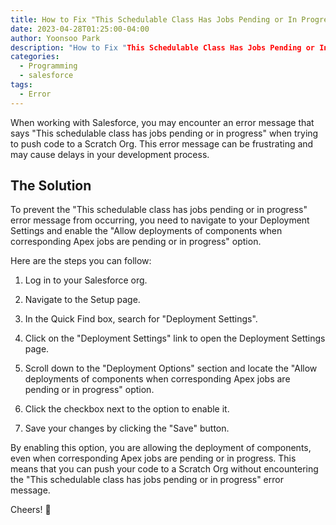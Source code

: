 ```yaml
---
title: How to Fix "This Schedulable Class Has Jobs Pending or In Progress" Error When Pushing Code to a Scratch Org
date: 2023-04-28T01:25:00-04:00
author: Yoonsoo Park
description: "How to Fix "This Schedulable Class Has Jobs Pending or In Progress" Error When Pushing Code to a Scratch Org"
categories:
  - Programming
  - salesforce
tags:
  - Error
---
```

When working with Salesforce, you may encounter an error message that says "This schedulable class has jobs pending or in progress" when trying to push code to a Scratch Org. This error message can be frustrating and may cause delays in your development process.

## The Solution
To prevent the "This schedulable class has jobs pending or in progress" error message from occurring, you need to navigate to your Deployment Settings and enable the "Allow deployments of components when corresponding Apex jobs are pending or in progress" option.

Here are the steps you can follow:

1. Log in to your Salesforce org.

2. Navigate to the Setup page.

3. In the Quick Find box, search for "Deployment Settings".

4. Click on the "Deployment Settings" link to open the Deployment Settings page.

5. Scroll down to the "Deployment Options" section and locate the "Allow deployments of components when corresponding Apex jobs are pending or in progress" option.

6. Click the checkbox next to the option to enable it.

7. Save your changes by clicking the "Save" button.

By enabling this option, you are allowing the deployment of components, even when corresponding Apex jobs are pending or in progress. This means that you can push your code to a Scratch Org without encountering the "This schedulable class has jobs pending or in progress" error message.


Cheers! 🍺
